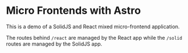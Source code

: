 # Micro Frontends with Astro

This is a demo of a SolidJS and React mixed micro-frontend application.

The routes behind `/react` are managed by the React app while the `/solid` routes are managed by the SolidJS app.

